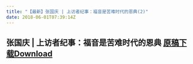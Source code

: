 ```yaml
---
title: "【最新】张国庆 | 上访者纪事：福音是苦难时代的恩典(2)"
date: 2018-06-01T07:39:14Z
---
```



## 张国庆 | 上访者纪事：福音是苦难时代的恩典  [原稿下载Download](https://yadi.sk/d/eAJp7Oei3WpSqB )